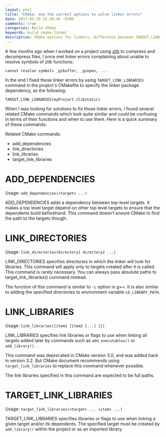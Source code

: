 ```yaml
---
layout: post
title: "CMake: Use the correct options to solve linker errors"
date: 2017-05-29 22:30:46 -0700
comments: true
categories: Build CMake
keywords: build cmake linker
description: CMake options for linkers, difference between TARGET_LINK_LIBRARIES and LINK_DIRECTORIES
---
```


A few months ago when I worked on a project using [zlib](https://www.zlib.net/) to compress and decompress files, I once met linker errors complaining about unable to resolve symbols of zlib functions:

```
cannot resolve symbols _gzbuffer, _gzopen, ...
```

In the end I fixed these linker errors by using ```TARGET_LINK_LIBRARIES``` command in the project's CMakefile to specify the linker package dependency, as the following:

```
TARGET_LINK_LIBRARIES(myProject zlibstatic)
```

When I was looking for solutions to fix those linker errors, I found several related CMake commands which look quite similar and could be confusing in terms of their functions and when to use them. Here is a quick summary of these commands.

Related CMake commands:

* add_dependencies
* link_directories
* link_libraries
* target_link_libraries

<!--more--> 

# ADD_DEPENDENCIES

Usage: ```add_dependencies(<target> ...)```

ADD_DEPENDENCIES adds a dependency between top-level targets. It makes a top level target depend on other top level targets to ensure that the dependents build beforehand. This command doesn't ensure CMake to find the path to the targets though.

# LINK_DIRECTORIES

Usage: ```link_directories(directory1 directory2 ...)```

LINK_DIRECTORIES specifies directories in which the linker will look for libraries. This command will apply only to targets created after it is called. This command is rarely necessary. You can always pass absolute paths to target_link_libraries() command instead. 

The function of this command is similar to ```-L``` option in g++. It is also similar to adding the specified directories to environment variable ```LD_LIBRARY_PATH```. 

# LINK_LIBRARIES

Usage: ```link_libraries([item1 [item2 [...] ]])```

LINK_LIBRARIES specifies link libraries or flags to use when linking all targets added later by commands such as ```add_executables()``` or ```add_library()```. 

This command was deprecated in CMake version 3.0, and was added back in version 3.2. But CMake document recommends using ```target_link_libraries``` to replace this command whenever possible.

The link libraries specified in this command are expected to be full paths.

# TARGET_LINK_LIBRARIES

Usage: ```target_link_libraries(<target> ... <item> ...)```

TARGET_LINK_LIBRARIES specifies libraries or flags to use when linking a given target and/or its dependents. The specified target must be created by ```add_library()``` within the project or as an imported library. 

